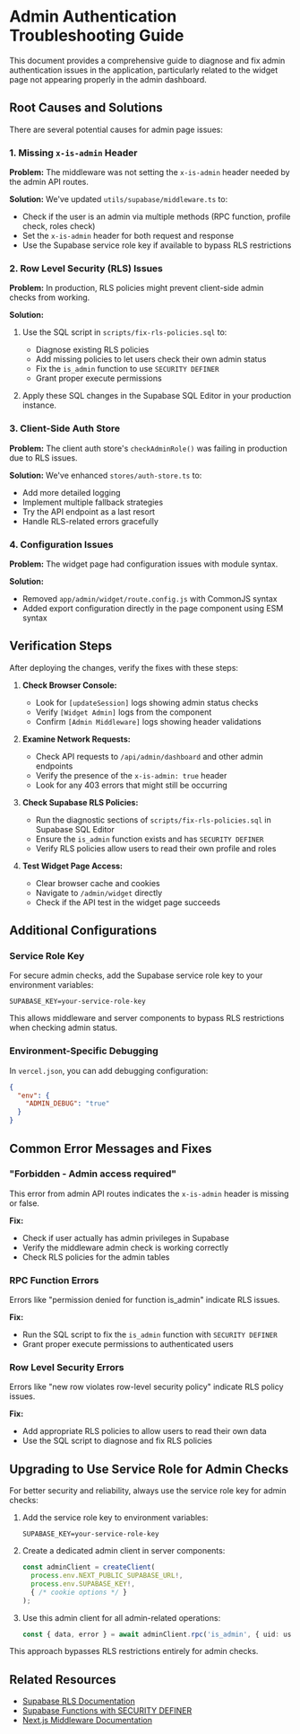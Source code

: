 # Admin Authentication Troubleshooting Guide

This document provides a comprehensive guide to diagnose and fix admin authentication issues in the application, particularly related to the widget page not appearing properly in the admin dashboard.

## Root Causes and Solutions

There are several potential causes for admin page issues:

### 1. Missing `x-is-admin` Header

**Problem:** The middleware was not setting the `x-is-admin` header needed by the admin API routes.

**Solution:** We've updated `utils/supabase/middleware.ts` to:
- Check if the user is an admin via multiple methods (RPC function, profile check, roles check)
- Set the `x-is-admin` header for both request and response
- Use the Supabase service role key if available to bypass RLS restrictions

### 2. Row Level Security (RLS) Issues

**Problem:** In production, RLS policies might prevent client-side admin checks from working.

**Solution:**
1. Use the SQL script in `scripts/fix-rls-policies.sql` to:
   - Diagnose existing RLS policies
   - Add missing policies to let users check their own admin status
   - Fix the `is_admin` function to use `SECURITY DEFINER`
   - Grant proper execute permissions

2. Apply these SQL changes in the Supabase SQL Editor in your production instance.

### 3. Client-Side Auth Store

**Problem:** The client auth store's `checkAdminRole()` was failing in production due to RLS issues.

**Solution:** We've enhanced `stores/auth-store.ts` to:
- Add more detailed logging
- Implement multiple fallback strategies
- Try the API endpoint as a last resort
- Handle RLS-related errors gracefully

### 4. Configuration Issues

**Problem:** The widget page had configuration issues with module syntax.

**Solution:**
- Removed `app/admin/widget/route.config.js` with CommonJS syntax
- Added export configuration directly in the page component using ESM syntax

## Verification Steps

After deploying the changes, verify the fixes with these steps:

1. **Check Browser Console:**
   - Look for `[updateSession]` logs showing admin status checks
   - Verify `[Widget Admin]` logs from the component
   - Confirm `[Admin Middleware]` logs showing header validations

2. **Examine Network Requests:**
   - Check API requests to `/api/admin/dashboard` and other admin endpoints
   - Verify the presence of the `x-is-admin: true` header
   - Look for any 403 errors that might still be occurring

3. **Check Supabase RLS Policies:**
   - Run the diagnostic sections of `scripts/fix-rls-policies.sql` in Supabase SQL Editor
   - Ensure the `is_admin` function exists and has `SECURITY DEFINER`
   - Verify RLS policies allow users to read their own profile and roles

4. **Test Widget Page Access:**
   - Clear browser cache and cookies
   - Navigate to `/admin/widget` directly
   - Check if the API test in the widget page succeeds

## Additional Configurations

### Service Role Key

For secure admin checks, add the Supabase service role key to your environment variables:

```
SUPABASE_KEY=your-service-role-key
```

This allows middleware and server components to bypass RLS restrictions when checking admin status.

### Environment-Specific Debugging

In `vercel.json`, you can add debugging configuration:

```json
{
  "env": {
    "ADMIN_DEBUG": "true"
  }
}
```

## Common Error Messages and Fixes

### "Forbidden - Admin access required"

This error from admin API routes indicates the `x-is-admin` header is missing or false.

**Fix:**
- Check if user actually has admin privileges in Supabase
- Verify the middleware admin check is working correctly
- Check RLS policies for the admin tables

### RPC Function Errors

Errors like "permission denied for function is_admin" indicate RLS issues.

**Fix:**
- Run the SQL script to fix the `is_admin` function with `SECURITY DEFINER`
- Grant proper execute permissions to authenticated users

### Row Level Security Errors

Errors like "new row violates row-level security policy" indicate RLS policy issues.

**Fix:**
- Add appropriate RLS policies to allow users to read their own data
- Use the SQL script to diagnose and fix RLS policies

## Upgrading to Use Service Role for Admin Checks

For better security and reliability, always use the service role key for admin checks:

1. Add the service role key to environment variables:
   ```
   SUPABASE_KEY=your-service-role-key
   ```

2. Create a dedicated admin client in server components:
   ```typescript
   const adminClient = createClient(
     process.env.NEXT_PUBLIC_SUPABASE_URL!,
     process.env.SUPABASE_KEY!,
     { /* cookie options */ }
   );
   ```

3. Use this admin client for all admin-related operations:
   ```typescript
   const { data, error } = await adminClient.rpc('is_admin', { uid: user.id });
   ```

This approach bypasses RLS restrictions entirely for admin checks.

## Related Resources

- [Supabase RLS Documentation](https://supabase.com/docs/guides/auth/row-level-security)
- [Supabase Functions with SECURITY DEFINER](https://supabase.com/docs/guides/database/functions#security-definer-vs-security-invoker)
- [Next.js Middleware Documentation](https://nextjs.org/docs/app/building-your-application/routing/middleware) 
